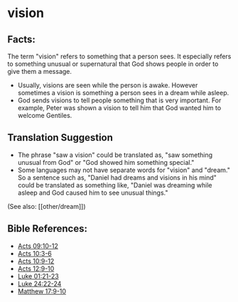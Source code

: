 # vision #

## Facts: ##

The term "vision" refers to something that a person sees. It especially refers to something unusual or supernatural that God shows people in order to give them a message.

 * Usually, visions are seen while the person is awake. However sometimes a vision is something a person sees in a dream while asleep.
 * God sends visions to tell people something that is very important. For example, Peter was shown a vision to tell him that God wanted him to welcome Gentiles.

## Translation Suggestion ##

 * The phrase "saw a vision" could be translated as, "saw something unusual from God" or "God showed him something special."
 * Some languages may not have separate words for "vision" and "dream." So a sentence such as, "Daniel had dreams and visions in his mind" could be translated as something like, "Daniel was dreaming while asleep and God caused him to see unusual things."

(See also: [[other/dream]])

## Bible References: ##

* [Acts 09:10-12](en/tn/act/help/09/10)
* [Acts 10:3-6](en/tn/act/help/10/03)
* [Acts 10:9-12](en/tn/act/help/10/09)
* [Acts 12:9-10](en/tn/act/help/12/09)
* [Luke 01:21-23](en/tn/luk/help/01/21)
* [Luke 24:22-24](en/tn/luk/help/24/22)
* [Matthew 17:9-10](en/tn/mat/help/17/09)